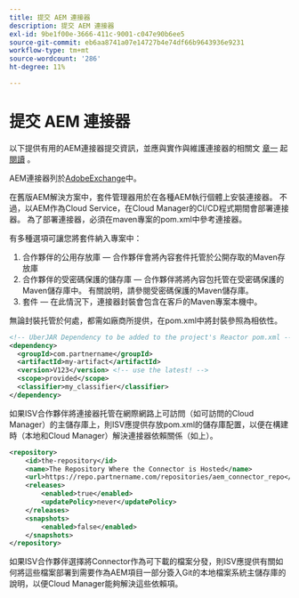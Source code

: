 ```yaml
---
title: 提交 AEM 連接器
description: 提交 AEM 連接器
exl-id: 9be1f00e-3666-411c-9001-c047e90b6ee5
source-git-commit: eb6aa8741a07e14727b4e74df66b9643936e9231
workflow-type: tm+mt
source-wordcount: '286'
ht-degree: 11%

---
```


提交 AEM 連接器
===========================

以下提供有用的AEM連接器提交資訊，並應與實作與維護連接器的相關文 [章一](implement.md) 起 [閱讀](maintain.md) 。

AEM連接器列於[AdobeExchange](https://partners.adobe.com/exchangeprogram/experiencecloud)中。

在舊版AEM解決方案中，套件管理器用於在各種AEM執行個體上安裝連接器。 不過，以AEM作為Cloud Service，在Cloud Manager的CI/CD程式期間會部署連接器。 為了部署連接器，必須在maven專案的pom.xml中參考連接器。

有多種選項可讓您將套件納入專案中：

1. 合作夥伴的公用存放庫 — 合作夥伴會將內容套件托管於公開存取的Maven存放庫
1. 合作夥伴的受密碼保護的儲存庫 — 合作夥伴將將內容包托管在受密碼保護的Maven儲存庫中。 有關說明，請參閱受密碼保護的Maven儲存庫。
1. 套件 — 在此情況下，連接器封裝會包含在客戶的Maven專案本機中。

無論封裝托管於何處，都需如廠商所提供，在pom.xml中將封裝參照為相依性。

```xml
<!-- UberJAR Dependency to be added to the project's Reactor pom.xml -->
<dependency>
  <groupId>com.partnername</groupId>
  <artifactId>my-artifact</artifactId>
  <version>V123</version> <!-- use the latest! -->
  <scope>provided</scope>
  <classifier>my_classifier</classifier>
</dependency>
```

如果ISV合作夥伴將連接器托管在網際網路上可訪問（如可訪問的Cloud Manager）的主儲存庫上，則ISV應提供存放pom.xml的儲存庫配置，以便在構建時（本地和Cloud Manager）解決連接器依賴關係（如上）。

```xml
<repository>
    <id>the-repository</id>
    <name>The Repository Where the Connector is Hosted</name>
    <url>https://repo.partnername.com/repositories/aem_connector_repo</url>
    <releases>
        <enabled>true</enabled>
        <updatePolicy>never</updatePolicy>
    </releases>
    <snapshots>
        <enabled>false</enabled>
    </snapshots>
</repository>
```

如果ISV合作夥伴選擇將Connector作為可下載的檔案分發，則ISV應提供有關如何將這些檔案部署到需要作為AEM項目一部分簽入Git的本地檔案系統主儲存庫的說明，以便Cloud Manager能夠解決這些依賴項。

